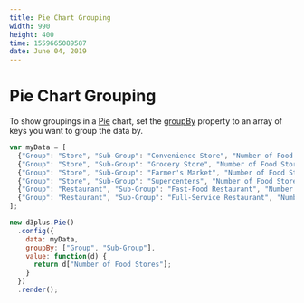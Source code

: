 ```yaml
---
title: Pie Chart Grouping
width: 990
height: 400
time: 1559665089587
date: June 04, 2019
---
```


# Pie Chart Grouping

To show groupings in a [Pie](http://d3plus.org/docs/#Pie) chart, set the [groupBy](http://d3plus.org/docs/#Viz.groupBy) property to an array of keys you want to group the data by.

```js
var myData = [
  {"Group": "Store", "Sub-Group": "Convenience Store", "Number of Food Stores": 100},
  {"Group": "Store", "Sub-Group": "Grocery Store", "Number of Food Stores": 150},
  {"Group": "Store", "Sub-Group": "Farmer's Market", "Number of Food Stores": 50},
  {"Group": "Store", "Sub-Group": "Supercenters", "Number of Food Stores": 30},
  {"Group": "Restaurant", "Sub-Group": "Fast-Food Restaurant", "Number of Food Stores": 60},
  {"Group": "Restaurant", "Sub-Group": "Full-Service Restaurant", "Number of Food Stores": 120}
];

new d3plus.Pie()
  .config({
    data: myData,
    groupBy: ["Group", "Sub-Group"],
    value: function(d) {
      return d["Number of Food Stores"];
    }
  })
  .render();
```
